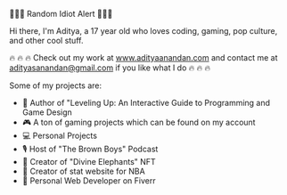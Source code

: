 🚨🚨🚨 Random Idiot Alert 🚨🚨🚨

Hi there, I'm Aditya, a 17 year old who loves coding, gaming, pop culture, and other cool stuff.

:fire: :fire: :fire: Check out my work at www.adityaanandan.com and contact me at adityasanandan@gmail.com if you like what I do :fire: :fire: :fire:

Some of my projects are:

* :book: Author of "Leveling Up: An Interactive Guide to Programming and Game Design
* :video_game: A ton of gaming projects which can be found on my account
* 💻 Personal Projects
* :studio_microphone: Host of "The Brown Boys" Podcast
* :elephant: Creator of "Divine Elephants" NFT
* :basketball: Creator of stat  website for NBA
* :signal_strength: Personal Web Developer on Fiverr

